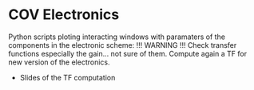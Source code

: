 # COV Electronics

Python scripts ploting interacting windows with paramaters of the components in the electronic scheme: 
!!! WARNING !!! Check transfer functions especially the gain... not sure of them. Compute again a TF for new version of the electronics. 

+ Slides of the TF computation
